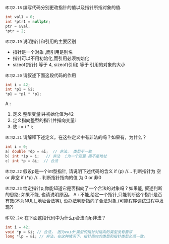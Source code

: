 `练习2.18` 编写代码分别更改指针的值以及指针所指对象的值.
```cpp
int val1 = 0;
int *ptr1 = nullptr;
ptr = &val;
*ptr = 2;
```



`练习2.19` 说明指针和引用的主要区别
   * 指针是一个对象 ,而引用是别名
   * 指针可以不用初始化,而引用必须初始化
   * sizeof(指针) 等于 4, sizeof(引用) 等于 引用的对象的大小



`练习2.20` 请叙述下面这段代码的作用
```cpp
int i = 42;
int *p1 = &i;
*p1 = *p1 * *p1;
```
A : 
   1. 定义 整型变量i并初始化值为42
   2. 定义指向整型的指针并指向变量i
   3. 使 i = i * i;



`练习2.21` 请解释下述定义。在这些定义中有非法的吗？如果有，为什么？
```cpp
int i = 0;
a) double *dp = &i;  // 非法， 类型不一致
b) int *ip = i;   // 非法  i为一个变量 而不是地址
c) int *p = &i;  // 合法
```



`练习2.22` 假设p是一个int型指针, 请说明下述代码的含义
if (p) //... 判断指针为 空 or 非空
if (*p) //...  判断指针指向的值  为 0 or 非0



`练习2.23` 给定指针p,你能知道它是否指向了一个合法的对象吗 ? 如果能, 叙述判断的思路; 如果不能, 也请说明原因。
A : 不能,给定一个指针,只能判断这个指针是否有效(不为NULL,地址合法等), 没办法判断指向了合法对象.(可能程序调试过程中发现?)



`练习2.24`: 在下面这段代码中为什么p合法而lp非法？
```cpp
int i = 42;
void *p = &i; // 合法， 因为void*类型的指针对指向的类型没有要求
long *lp = &i; // 非法，在这种情况下，指针指向的类型和指针类型必须一致。
```